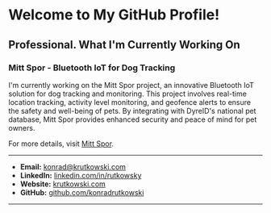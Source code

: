 # Welcome to My GitHub Profile!

## Professional. What I'm Currently Working On

### Mitt Spor - Bluetooth IoT for Dog Tracking
I'm currently working on the Mitt Spor project, an innovative Bluetooth IoT solution for dog tracking and monitoring. This project involves real-time location tracking, activity level monitoring, and geofence alerts to ensure the safety and well-being of pets. By integrating with DyreID's national pet database, Mitt Spor provides enhanced security and peace of mind for pet owners. 

For more details, visit [Mitt Spor](https://mittspor.com/).

---

- **Email:** [konrad@krutkowski.com](mailto:konrad@krutkowski.com)
- **LinkedIn:** [linkedin.com/in/rutkowsky](https://www.linkedin.com/in/rutkowsky/)
- **Website:** [krutkowski.com](http://krutkowski.com)
- **GitHub:** [github.com/konradrutkowski](https://github.com/konradrutkowski)

---
